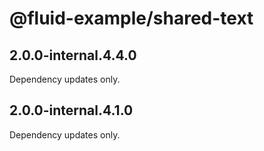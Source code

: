 # @fluid-example/shared-text

## 2.0.0-internal.4.4.0

Dependency updates only.

## 2.0.0-internal.4.1.0

Dependency updates only.
